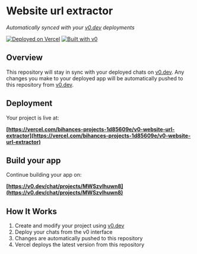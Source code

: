 # Website url extractor

*Automatically synced with your [v0.dev](https://v0.dev) deployments*

[![Deployed on Vercel](https://img.shields.io/badge/Deployed%20on-Vercel-black?style=for-the-badge&logo=vercel)](https://vercel.com/bihances-projects-1d85609e/v0-website-url-extractor)
[![Built with v0](https://img.shields.io/badge/Built%20with-v0.dev-black?style=for-the-badge)](https://v0.dev/chat/projects/MWSzvlhuwn8)

## Overview

This repository will stay in sync with your deployed chats on [v0.dev](https://v0.dev).
Any changes you make to your deployed app will be automatically pushed to this repository from [v0.dev](https://v0.dev).

## Deployment

Your project is live at:

**[https://vercel.com/bihances-projects-1d85609e/v0-website-url-extractor](https://vercel.com/bihances-projects-1d85609e/v0-website-url-extractor)**

## Build your app

Continue building your app on:

**[https://v0.dev/chat/projects/MWSzvlhuwn8](https://v0.dev/chat/projects/MWSzvlhuwn8)**

## How It Works

1. Create and modify your project using [v0.dev](https://v0.dev)
2. Deploy your chats from the v0 interface
3. Changes are automatically pushed to this repository
4. Vercel deploys the latest version from this repository